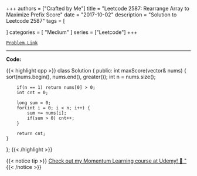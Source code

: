 
+++
authors = ["Crafted by Me"]
title = "Leetcode 2587: Rearrange Array to Maximize Prefix Score"
date = "2017-10-02"
description = "Solution to Leetcode 2587"
tags = [
    
]
categories = [
    "Medium"
]
series = ["Leetcode"]
+++



[`Problem Link`](https://leetcode.com/problems/rearrange-array-to-maximize-prefix-score/description/)

---



**Code:**

{{< highlight cpp >}}
class Solution {
public:
    int maxScore(vector<int>& nums) {
        sort(nums.begin(), nums.end(), greater<int>());
        int n = nums.size();
        
        if(n == 1) return nums[0] > 0;
        int cnt = 0;
        
        long sum = 0;
        for(int i = 0; i < n; i++) {
            sum += nums[i];
            if(sum > 0) cnt++;
        }
        
        return cnt;
    }
};
{{< /highlight >}}



{{< notice tip >}}
[Check out my Momentum Learning course at Udemy! 🚀 "](https://www.udemy.com/course/blind-75-the-data-structures-and-algorithms-essentials/)
{{< /notice >}}

